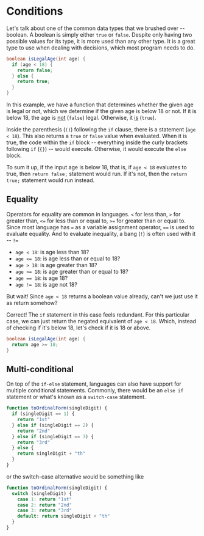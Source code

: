 # Conditions

Let's talk about one of the common data types that we brushed over --
boolean. A boolean is simply either `true` or `false`. Despite only
having two possible values for its type, it is more used than any other
type. It is a great type to use when dealing with decisions, which most
program needs to do.

```java
boolean isLegalAge(int age) {
  if (age < 18) {
    return false;
  } else {
    return true;
  }
}
```

In this example, we have a function that determines whether the given
age is legal or not, which we determine if the given age is below 18 or
not. If it is below 18, the age is <u>not</u> (`false`) legal.
Otherwise, it <u>is</u> (`true`).

Inside the parenthesis (`()`) following the `if` clause, there is a
statement (`age < 18`). This also returns a `true` or `false` value
when evaluated. When it is true, the code within the `if` block --
everything inside the curly brackets following `if` (`{}`) -- would
execute. Otherwise, it would execute the `else` block.

To sum it up, if the input age is below 18, that is, if `age < 18`
evaluates to true, then `return false;` statement would run. If it's
not, then the `return true;` statement would run instead.

## Equality

Operators for equality are common in languages. `<` for less than, `>`
for greater than, `<=` for less than or equal to, `>=` for greater than
or equal to. Since most language has `=` as a variable assignment
operator, `==` is used to evaluate equality. And to evaluate
inequality, a bang (`!`) is often used with it -- `!=`

- `age < 18`: is age less than 18?
- `age <= 18`: is age less than or equal to 18?
- `age > 18`: is age greater than 18?
- `age >= 18`: is age greater than or equal to 18?
- `age == 18`: is age 18?
- `age != 18`: is age not 18?

But wait! Since `age < 18` returns a boolean value already, can't we
just use it as return somehow?

Correct! The `if` statement in this case feels redundant. For this
particular case, we can just return the negated equivalent of `age <
18`. Which, instead of checking if it's below 18, let's check if it is
18 or above. 

```java
boolean isLegalAge(int age) {
  return age >= 18;
}
```

## Multi-conditional

On top of the `if-else` statement, languages can also have support for
multiple conditional statements. Commonly, there would be an `else if`
statement or what's known as a `switch-case` statement.

```js
function toOrdinalForm(singleDigit) {
  if (singleDigit == 1) {
    return "1st"
  } else if (singleDigit == 2) {
    return "2nd"
  } else if (singleDigit == 3) {
    return "3rd"
  } else {
    return singleDigit + "th"
  }
}
```

or the switch-case alternative would be something like

```js
function toOrdinalForm(singleDigit) {
  switch (singleDigit) {
    case 1: return "1st"
    case 2: return "2nd"
    case 3: return "3rd"
    default: return singleDigit + "th"
  }
}
```